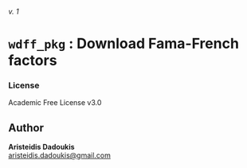 _v. 1_  

`wdff_pkg` : Download Fama-French factors
=========================================


### License
Academic Free License v3.0

Author
------

**Aristeidis Dadoukis**  
aristeidis.dadoukis@gmail.com  
